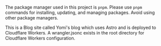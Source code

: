 The package manager used in this project is `pnpm`. Please use `pnpm` commands for installing, updating, and managing packages. Avoid using other package managers.

This is a Blog site called Yomi's blog which uses Astro and is deployed to Cloudflare Workers. A wrangler.jsonc exists in the root directory for Cloudflare Workers configuration.
